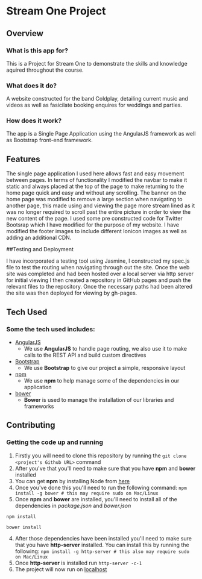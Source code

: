 # Stream One Project

## Overview

### What is this app for?

This is a Project for Stream One to demonstrate the skills and knowledge aquired throughout the course. 

### What does it do?

A website constructed for the band Coldplay, detailing current music and videos as well as fasicilate booking enquires for weddings and parties.
 
### How does it work?

The app is a Single Page Application using the AngularJS framework as well as Bootstrap front-end framework.

## Features

The single page application I used here allows fast and easy movement between pages. In terms of functionality I modified the navbar to make it static and always placed at the top of the page to make returning to the home page quick and easy and without any scrolling. The banner on the home page was modified to remove a large section when navigating to another page, this made using and viewing the page more stream lined as it was no longer required to scroll past the entire picture in order to view the new content of the page. I used some pre constructed code for Twitter Bootsrap which I have modified for the purpose of my website. I have modified the footer images to include different Ionicon images as well as adding an additional CDN.

##Testing and Deployment

I have incorporated a testing tool using Jasmine, I constructed my spec.js file to test the routing when navigating through out the site. Once the web site was completed and had been hosted over a local server via http server for initial viewing I then created a repository in GitHub pages and push the relevant files to the repository. Once the necessary paths had been altered the site was then deployed for viewing by gh-pages.

## Tech Used

### Some the tech used includes:
- [AngularJS](https://angularjs.org/)
    - We use **AngularJS** to handle page routing, we also use it to make calls to the REST API and build custom directives
- [Bootstrap](http://getbootstrap.com/)
    - We use **Bootstrap** to give our project a simple, responsive layout
- [npm](https://www.npmjs.com/)
    - We use **npm** to help manage some of the dependencies in our application
- [bower](https://bower.io/)
    - **Bower** is used to manage the installation of our libraries and frameworks
 
## Contributing

### Getting the code up and running
1. Firstly you will need to clone this repository by running the ```git clone <project's Github URL>``` command
2. After you've that you'll need to make sure that you have **npm** and **bower** installed
  1. You can get **npm** by installing Node from [here](https://nodejs.org/en/)
  2. Once you've done this you'll need to run the following command:
     `npm install -g bower # this may require sudo on Mac/Linux`
3. Once **npm** and **bower** are installed, you'll need to install all of the dependencies in *package.json* and *bower.json*
  ```
  npm install
 
  bower install
  ```
4. After those dependencies have been installed you'll need to make sure that you have **http-server** installed. You can install this by running the following: ```npm install -g http-server # this also may require sudo on Mac/Linux```
5. Once **http-server** is installed run ```http-server -c-1```
6. The project will now run on [localhost](http://127.0.0.1:8080)
